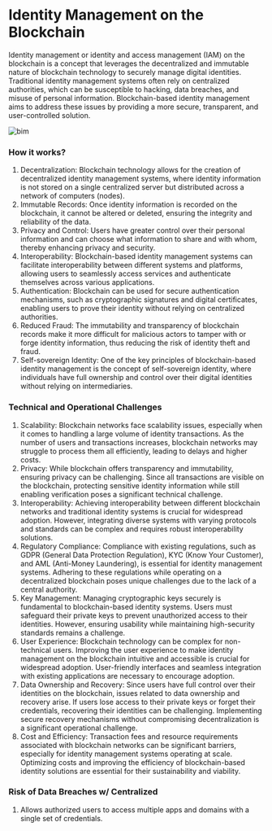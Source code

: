 # Identity Management on the Blockchain

Identity management or identity and access management (IAM) on the blockchain is a concept that leverages the decentralized and immutable nature of blockchain technology to securely manage digital identities. Traditional identity management systems often rely on centralized authorities, which can be susceptible to hacking, data breaches, and misuse of personal information. Blockchain-based identity management aims to address these issues by providing a more secure, transparent, and user-controlled solution.

![bim](https://github.com/adeliafebriani/Tijarah-Blockchain-Notes/assets/162258265/dc5c69de-a0b2-405a-84c0-7e2f2f487093)

### How it works?

1. Decentralization: Blockchain technology allows for the creation of decentralized identity management systems, where identity information is not stored on a single centralized server but distributed across a network of computers (nodes).
2. Immutable Records: Once identity information is recorded on the blockchain, it cannot be altered or deleted, ensuring the integrity and reliability of the data.
3. Privacy and Control: Users have greater control over their personal information and can choose what information to share and with whom, thereby enhancing privacy and security.
4. Interoperability: Blockchain-based identity management systems can facilitate interoperability between different systems and platforms, allowing users to seamlessly access services and authenticate themselves across various applications.
5. Authentication: Blockchain can be used for secure authentication mechanisms, such as cryptographic signatures and digital certificates, enabling users to prove their identity without relying on centralized authorities.
6. Reduced Fraud: The immutability and transparency of blockchain records make it more difficult for malicious actors to tamper with or forge identity information, thus reducing the risk of identity theft and fraud.
7. Self-sovereign Identity: One of the key principles of blockchain-based identity management is the concept of self-sovereign identity, where individuals have full ownership and control over their digital identities without relying on intermediaries.

### Technical and Operational Challenges

1. Scalability: Blockchain networks face scalability issues, especially when it comes to handling a large volume of identity transactions. As the number of users and transactions increases, blockchain networks may struggle to process them all efficiently, leading to delays and higher costs.
2. Privacy: While blockchain offers transparency and immutability, ensuring privacy can be challenging. Since all transactions are visible on the blockchain, protecting sensitive identity information while still enabling verification poses a significant technical challenge.
3. Interoperability: Achieving interoperability between different blockchain networks and traditional identity systems is crucial for widespread adoption. However, integrating diverse systems with varying protocols and standards can be complex and requires robust interoperability solutions.
4. Regulatory Compliance: Compliance with existing regulations, such as GDPR (General Data Protection Regulation), KYC (Know Your Customer), and AML (Anti-Money Laundering), is essential for identity management systems. Adhering to these regulations while operating on a decentralized blockchain poses unique challenges due to the lack of a central authority.
5. Key Management: Managing cryptographic keys securely is fundamental to blockchain-based identity systems. Users must safeguard their private keys to prevent unauthorized access to their identities. However, ensuring usability while maintaining high-security standards remains a challenge.
6. User Experience: Blockchain technology can be complex for non-technical users. Improving the user experience to make identity management on the blockchain intuitive and accessible is crucial for widespread adoption. User-friendly interfaces and seamless integration with existing applications are necessary to encourage adoption.
7. Data Ownership and Recovery: Since users have full control over their identities on the blockchain, issues related to data ownership and recovery arise. If users lose access to their private keys or forget their credentials, recovering their identities can be challenging. Implementing secure recovery mechanisms without compromising decentralization is a significant operational challenge.
8. Cost and Efficiency: Transaction fees and resource requirements associated with blockchain networks can be significant barriers, especially for identity management systems operating at scale. Optimizing costs and improving the efficiency of blockchain-based identity solutions are essential for their sustainability and viability.

### Risk of Data Breaches w/ Centralized

1. Allows authorized users to access multiple apps and domains with a single set of credentials.

